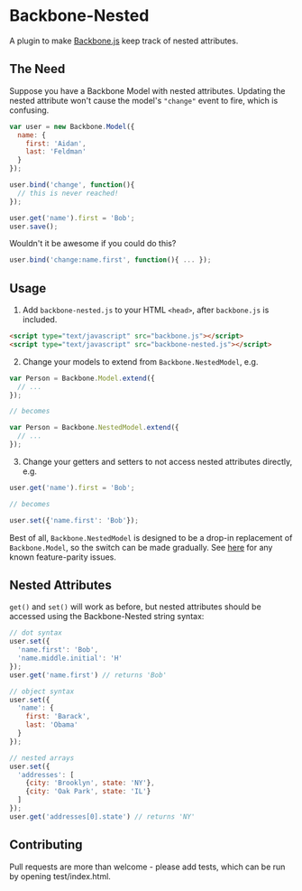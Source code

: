 # Backbone-Nested

A plugin to make [Backbone.js](http://documentcloud.github.com/backbone) keep track of nested attributes.

## The Need

Suppose you have a Backbone Model with nested attributes.  Updating the nested attribute won't cause the model's `"change"` event to fire, which is confusing.

```javascript
var user = new Backbone.Model({
  name: {
    first: 'Aidan',
    last: 'Feldman'
  }
});

user.bind('change', function(){
  // this is never reached!
});

user.get('name').first = 'Bob';
user.save();
```

Wouldn't it be awesome if you could do this?

```javascript
user.bind('change:name.first', function(){ ... });
```

## Usage

1. Add `backbone-nested.js` to your HTML `<head>`, after `backbone.js` is included.
```html
<script type="text/javascript" src="backbone.js"></script>
<script type="text/javascript" src="backbone-nested.js"></script>
```
2. Change your models to extend from `Backbone.NestedModel`, e.g.
```javascript
var Person = Backbone.Model.extend({
  // ...
});

// becomes

var Person = Backbone.NestedModel.extend({
  // ...
});
```
3. Change your getters and setters to not access nested attributes directly, e.g.
```javascript
user.get('name').first = 'Bob';

// becomes

user.set({'name.first': 'Bob'});
```

Best of all, `Backbone.NestedModel` is designed to be a drop-in replacement of `Backbone.Model`, so the switch can be made gradually.  See [here](https://github.com/afeld/backbone-nested/issues?labels=Parity) for any known feature-parity issues.

## Nested Attributes

`get()` and `set()` will work as before, but nested attributes should be accessed using the Backbone-Nested string syntax:

```javascript
// dot syntax
user.set({
  'name.first': 'Bob',
  'name.middle.initial': 'H'
});
user.get('name.first') // returns 'Bob'

// object syntax
user.set({
  'name': {
    first: 'Barack',
    last: 'Obama'
  }
});

// nested arrays
user.set({
  'addresses': [
    {city: 'Brooklyn', state: 'NY'},
    {city: 'Oak Park', state: 'IL'}
  ]
});
user.get('addresses[0].state') // returns 'NY'
```

## Contributing

Pull requests are more than welcome - please add tests, which can be run by opening test/index.html.
